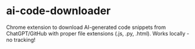 # ai-code-downloader
Chrome extension to download AI-generated code snippets from ChatGPT/GitHub with proper file extensions (.js, .py, .html). Works locally - no tracking!
